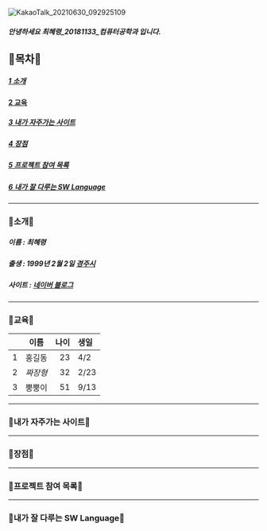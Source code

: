 
![KakaoTalk_20210630_092925109](https://user-images.githubusercontent.com/50656146/123884225-bd048580-d985-11eb-88e5-eedbdee5f793.jpg)
##### 안녕하세요 최혜령_20181133_컴퓨터공학과 입니다.

## 💜목차💜

##### [1 소개][slink]
[slink]: https://github.com/hyereong/softwareFolio/blob/main/README.md#%EC%86%8C%EA%B0%9C
#### [2 교육][glink]
[glink]: https://github.com/hyereong/softwareFolio/blob/main/README.md#%EA%B5%90%EC%9C%A1
##### [3 내가 자주가는 사이트][sislink]
[sislink]: https://github.com/hyereong/softwareFolio/blob/main/README.md#%EB%82%B4%EA%B0%80-%EC%9E%90%EC%A3%BC%EA%B0%80%EB%8A%94-%EC%82%AC%EC%9D%B4%ED%8A%B8
##### [4 장점][jlink]
[jlink]: https://github.com/hyereong/softwareFolio/blob/main/README.md#%EC%9E%A5%EC%A0%90
##### [5 프로젝트 참여 목록][plink]
[plink]: https://github.com/hyereong/softwareFolio/blob/main/README.md#%ED%94%84%EB%A1%9C%EC%A0%9D%ED%8A%B8-%EC%B0%B8%EC%97%AC-%EB%AA%A9%EB%A1%9D
##### [6 내가 잘 다루는 SW Language][nlink]
[nlink]: https://github.com/hyereong/softwareFolio/blob/main/README.md#%EB%82%B4%EA%B0%80-%EC%9E%98-%EB%8B%A4%EB%A3%A8%EB%8A%94-sw-language

***

### 💜소개💜

##### 이름 : 최혜령

##### 출생 : 1999년 2월 2일 [경주시][gylink]
[gylink]:https://www.gyeongju.go.kr/design/ko2019/popup/covid/index.html

##### 사이트 : [네이버 블로그][blink]
[blink]:http://blog.naver.com/fud6571

***

### 💜교육💜

| | 이름 | 나이 | 생일 |
| :-: | :-: | -: | :- |
| 1 | 홍길동 | 23 | 4/2 |
| 2 | *짜장형* | 32 | 2/23|
| 3 | 뿡뿡이 | 51 | 9/13 |

***

### 💜내가 자주가는 사이트💜

***

### 💜장점💜

***

### 💜프로젝트 참여 목록💜

***

### 💜내가 잘 다루는 SW Language💜

